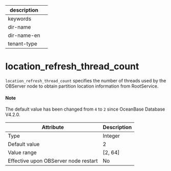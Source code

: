 | description ||
|---|---|
| keywords ||
| dir-name ||
| dir-name-en ||
| tenant-type ||

# location_refresh_thread_count

`location_refresh_thread_count` specifies the number of threads used by the OBServer node to obtain partition location information from RootService.

<main id="notice" type='explain'>
  <h4>Note</h4>
  <p>The default value has been changed from <code>4</code> to <code>2</code> since OceanBase Database V4.2.0. </p>
</main>

| **Attribute** | **Description** |
|------------------|-----------|
| Type | Integer |
| Default value | 2 |
| Value range | \[2, 64\] |
| Effective upon OBServer node restart | No |
